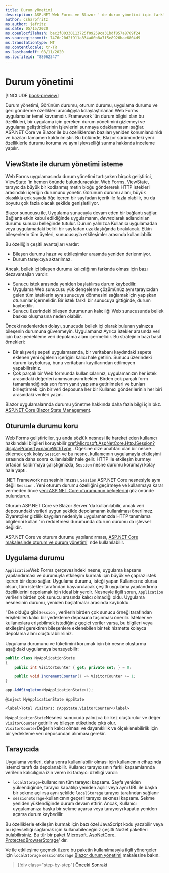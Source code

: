 ```yaml
---
title: Durum yönetimi
description: ASP.NET Web Forms ve Blazor ' de durum yönetimi için farklı yaklaşımlar öğrenin.
author: csharpfritz
ms.author: jefritz
ms.date: 05/15/2020
ms.openlocfilehash: bac2f00330113725f09259ca31bdf857a8769f24
ms.sourcegitcommit: 7476c20d2f911a834a00b8a7f5e8926bae6804d9
ms.translationtype: MT
ms.contentlocale: tr-TR
ms.lasthandoff: 08/11/2020
ms.locfileid: "88062347"
---
```

# <a name="state-management"></a>Durum yönetimi

[!INCLUDE [book-preview](../../../includes/book-preview.md)]

Durum yönetimi, Görünüm durumu, oturum durumu, uygulama durumu ve geri gönderme özellikleri aracılığıyla kolaylaştırlanan Web Forms uygulamalar temel kavramıdır. Framework 'ün durum bilgisi olan bu özellikleri, bir uygulama için gereken durum yönetimini gizlemeyi ve uygulama geliştiricilerinin işlevlerini sunmaya odaklanmasını sağlar. ASP.NET Core ve Blazor ile bu özelliklerden bazıları yeniden konumlandırıldı ve bazıları tamamen kaldırılmıştır. Bu bölümde, Blazor sürümündeki yeni özelliklerle durumu koruma ve aynı işlevselliği sunma hakkında inceleme yapılır.

## <a name="request-state-management-with-viewstate"></a>ViewState ile durum yönetimi isteme

Web Forms uygulamasında durum yönetimi tartışırken birçok geliştirici, ViewState 'in hemen önünde bulunduracaktır. Web Forms, ViewState, tarayıcıda büyük bir kodlanmış metin bloğu göndererek HTTP istekleri arasındaki içeriğin durumunu yönetir. Görünüm durumu alanı, büyük olasılıkla çok sayıda öğe içeren bir sayfadan içerik ile fazla olabilir, bu da boyutu çok fazla olacak şekilde genişletiliyor.

Blazor sunucusu ile, Uygulama sunucuyla devam eden bir bağlantı sağlar. Bağlantı etkin kabul edildiğinde uygulamanın, *devre*olarak adlandırılan durumu sunucu belleğinde tutulur. Durum yalnızca Kullanıcı uygulamadan veya uygulamadaki belirli bir sayfadan uzaklaştığında bırakılacak. Etkin bileşenlerin tüm üyeleri, sunucusuyla etkileşimler arasında kullanılabilir.

Bu özelliğin çeşitli avantajları vardır:

- Bileşen durumu hazır ve etkileşimler arasında yeniden derlenmiyor.
- Durum tarayıcıya aktarılmaz.

Ancak, bellek içi bileşen durumu kalıcılığının farkında olması için bazı dezavantajları vardır:

- Sunucu istek arasında yeniden başlatılırsa durum kaybedilir.
- Uygulama Web sunucusu yük dengeleme çözümünüz aynı tarayıcıdan gelen tüm isteklerin aynı sunucuya dönmesini sağlamak için yapışkan oturumlar içermelidir. Bir istek farklı bir sunucuya gittiğinde, durum kaybedilir.
- Sunucu üzerindeki bileşen durumunun kalıcılığı Web sunucusunda bellek baskısı oluşmasına neden olabilir.

Önceki nedenlerden dolayı, sunucuda bellek içi olarak bulunan yalnızca bileşenin durumuna güvenmeyin. Uygulamanız Ayrıca istekler arasında veri için bazı yedekleme veri depolama alanı içermelidir. Bu stratejinin bazı basit örnekleri:

- Bir alışveriş sepeti uygulamasında, bir veritabanı kaydındaki sepete eklenen yeni öğelerin içeriğini kalıcı hale getirin. Sunucu üzerindeki durum kaybolursa, bunu veritabanı kayıtlarından edilmeyen yapabilirsiniz.
- Çok parçalı bir Web formunda kullanıcılarınız, uygulamanızın her istek arasındaki değerleri anımsamasını bekler. Birden çok parçalı form tamamlandığında son form yanıt yapısına getirilmeleri ve bunları birleştirmek için bir veri deposuna her bir Kullanıcı gönderilerinin her biri arasındaki verileri yazın.

Blazor uygulamalarında durumu yönetme hakkında daha fazla bilgi için bkz. [ASP.NET Core Blazor State Management](/aspnet/core/blazor/state-management).

## <a name="maintain-state-with-session"></a>Oturumla durumu koru

Web Forms geliştiriciler, şu anda sözlük nesnesi ile hareket eden kullanıcı hakkındaki bilgileri koruyabilir <xref:Microsoft.AspNetCore.Http.ISession?displayProperty=nameWithType> . Öğesine dize anahtarı olan bir nesne eklemek çok kolay `Session` ve bu nesne, kullanıcının uygulamayla etkileşimi sırasında daha sonra kullanılabilir hale gelir. HTTP ile etkileşim kurmayı ortadan kaldırmaya çalıştığınızda, `Session` nesne durumu korumayı kolay hale yaptı.

.NET Framework nesnesinin imzası, `Session` ASP.NET Core nesnesiyle aynı değil `Session` . Yeni oturum durumu özelliğini geçirmeye ve kullanmaya karar vermeden önce [yeni ASP.NET Core oturumunun belgelerini](/dotnet/api/microsoft.aspnetcore.http.isession) göz önünde bulundurun.

Oturum ASP.NET Core ve Blazor Server 'da kullanılabilir, ancak veri deposundaki verileri uygun şekilde depolamanın kullanılması önerilmez. Ziyaretçiler gizlilik kaygıları nedeniyle uygulamanızda HTTP tanımlama bilgilerini kullan ' ın reddetmesi durumunda oturum durumu da işlevsel değildir.

ASP.NET Core ve oturum durumu yapılandırması, [ASP.NET Core makalesinde oturum ve durum yönetimi](/aspnet/core/fundamentals/app-state#session-state)' nde kullanılabilir.

## <a name="application-state"></a>Uygulama durumu

`Application`Web Forms çerçevesindeki nesne, uygulama kapsamı yapılandırması ve durumuyla etkileşim kurmak için büyük ve çapraz istek içeren bir depo sağlar. Uygulama durumu, isteği yapan Kullanıcı ne olursa olsun, tüm istekler tarafından başvurulacak çeşitli uygulama yapılandırma özelliklerini depolamak için ideal bir yerdir. Nesneyle ilgili sorun, `Application` verilerin birden çok sunucu arasında kalıcı olmadığı oldu. Uygulama nesnesinin durumu, yeniden başlatmalar arasında kayboldu.

' De olduğu gibi `Session` , verilerin birden çok sunucu örneği tarafından erişilebilen kalıcı bir yedekleme deposuna taşınması önerilir. İstekler ve kullanıcılara erişebilmek istediğiniz geçici veriler varsa, bu bilgileri veya etkileşimi gerektiren bileşenlere eklenebilen bir tek hizmette kolayca depolama alanı oluşturabilirsiniz.

Uygulama durumunu ve tüketimini korumak için bir nesne oluşturma aşağıdaki uygulamaya benzeyebilir:

```csharp
public class MyApplicationState
{
    public int VisitorCounter { get; private set; } = 0;

    public void IncrementCounter() => VisitorCounter += 1;
}
```

```csharp
app.AddSingleton<MyApplicationState>();
```

```razor
@inject MyApplicationState AppState

<label>Total Visitors: @AppState.VisitorCounter</label>
```

`MyApplicationState`Nesnesi sunucuda yalnızca bir kez oluşturulur ve değer `VisitorCounter` getirilir ve bileşen etiketinde çıktı olur. `VisitorCounter`Değerin kalıcı olması ve dayanıklılık ve ölçeklenebilirlik için bir yedekleme veri deposundan alınması gerekir.

## <a name="in-the-browser"></a>Tarayıcıda

Uygulama verileri, daha sonra kullanılabilir olması için kullanıcının cihazında istemci tarafı da depolanabilir. Kullanıcı tarayıcısının farklı kapsamlarında verilerin kalıcılığına izin veren iki tarayıcı özelliği vardır:

- `localStorage`-kullanıcının tüm tarayıcı kapsamı. Sayfa yeniden yüklendiğinde, tarayıcı kapatılıp yeniden açılır veya aynı URL ile başka bir sekme açılırsa aynı şekilde `localStorage` tarayıcı tarafından sağlanır
- `sessionStorage`-kullanıcının geçerli tarayıcı sekmesi kapsamı. Sekme yeniden yüklendiğinde durum devam ettirir. Ancak, Kullanıcı uygulamanıza başka bir sekme açarsa veya tarayıcıyı kapatıp yeniden açarsa durum kaybedilir.

Bu özelliklerle etkileşim kurmak için bazı özel JavaScript kodu yazabilir veya bu işlevselliği sağlamak için kullanabileceğiniz çeşitli NuGet paketleri bulabilirsiniz. Bu tür bir paket [Microsoft. AspNetCore. ProtectedBrowserStorage](https://www.nuget.org/packages/Microsoft.AspNetCore.ProtectedBrowserStorage)' dır.

Ve ile etkileşime geçmek üzere bu paketin kullanılmasıyla ilgili yönergeler için `localStorage` `sessionStorage` [Blazor durum yönetimi](/aspnet/core/blazor/state-management#protected-browser-storage-experimental-package) makalesine bakın.

>[!div class="step-by-step"]
>[Önceki](pages-routing-layouts.md) 
> [Sonraki](forms-validation.md)
